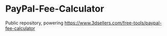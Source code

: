 # PayPal-Fee-Calculator
Public repository, powering https://www.3dsellers.com/free-tools/paypal-fee-calculator
